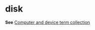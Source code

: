 # disk

**See** [Computer and device term collection](../term-collections/computer-device-terms.md)
